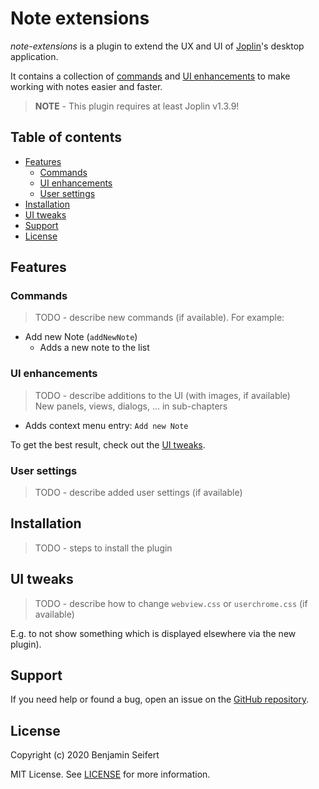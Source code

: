 # Note extensions

_note-extensions_ is a plugin to extend the UX and UI of [Joplin](https://joplinapp.org/)'s desktop application.

It contains a collection of [commands](#commands) and [UI enhancements](#ui-enhancements) to make working with notes easier and faster.

> **NOTE** - This plugin requires at least Joplin v1.3.9!

## Table of contents

* [Features](#features)
  * [Commands](#commands)
  * [UI enhancements](#ui-enhancements)
  * [User settings](#user-settings)
* [Installation](#installation)
* [UI tweaks](#ui-tweaks)
* [Support](#support)
* [License](#license)

## Features

### Commands

> TODO - describe new commands (if available). For example:

- Add new Note (`addNewNote`)
  - Adds a new note to the list

### UI enhancements

> TODO - describe additions to the UI (with images, if available)\
> New panels, views, dialogs, ... in sub-chapters

- Adds context menu entry: `Add new Note`

To get the best result, check out the [UI tweaks](#ui-tweaks).

### User settings

> TODO - describe added user settings (if available)

## Installation

> TODO - steps to install the plugin

## UI tweaks

> TODO - describe how to change `webview.css` or `userchrome.css` (if available)

E.g. to not show something which is displayed elsewhere via the new plugin).

## Support

If you need help or found a bug, open an issue on the [GitHub repository](https://github.com/benji300-joplin-extensions/note-extensions/issues).

## License

Copyright (c) 2020 Benjamin Seifert

MIT License. See [LICENSE](./LICENSE) for more information.

